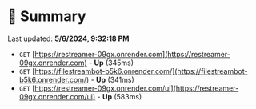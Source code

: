 # 📖 Summary
Last updated: **5/6/2024, 9:32:18 PM**

- `GET` [https://restreamer-09gx.onrender.com](https://restreamer-09gx.onrender.com) - **Up** (345ms)
- `GET` [https://filestreambot-b5k6.onrender.com/](https://filestreambot-b5k6.onrender.com/) - **Up** (341ms)
- `GET` [https://restreamer-09gx.onrender.com/ui](https://restreamer-09gx.onrender.com/ui) - **Up** (583ms)
